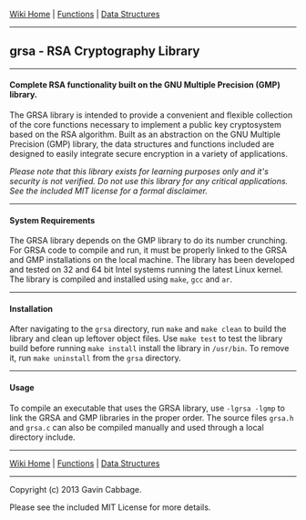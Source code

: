 [Wiki Home](https://github.com/gavincabbage/grsa/wiki/Home) | [Functions](https://github.com/gavincabbage/grsa/wiki/Functions) | [Data Structures](https://github.com/gavincabbage/grsa/wiki/Data-Structures)

---

## grsa - RSA Cryptography Library

---

#### Complete RSA functionality built on the GNU Multiple Precision (GMP) library.

The GRSA library is intended to provide a convenient and flexible collection of the core functions necessary to implement a
public key cryptosystem based on the RSA algorithm. Built as an abstraction on the GNU Multiple Precision (GMP) library, the
data structures and functions included are designed to easily integrate secure encryption in a variety of applications.

*Please note that this library exists for learning purposes only and it's security is not verified. Do not use this library
for any critical applications. See the included MIT license for a formal disclaimer.*

---

#### System Requirements

The GRSA library depends on the GMP library to do its number crunching. For GRSA code to compile and run, it must be properly
linked to the GRSA and GMP installations on the local machine. The library has been developed and tested on 32 and 64 bit Intel systems 
running the latest Linux kernel. The library is compiled and installed using `make`, `gcc` and `ar`.

---

#### Installation

After navigating to the `grsa` directory, run `make` and `make clean` to build the library and clean up leftover object files.
Use `make test` to test the library build before running `make install` install the library in `/usr/bin`. To remove it, 
run `make uninstall` from the `grsa` directory. 

---

#### Usage

To compile an executable that uses the GRSA library, use `-lgrsa -lgmp` to link the GRSA and GMP libraries in the proper
order. The source files `grsa.h` and `grsa.c` can also be compiled manually and used through a local directory include.

---

[Wiki Home](https://github.com/gavincabbage/grsa/wiki/Home) | [Functions](https://github.com/gavincabbage/grsa/wiki/Functions) | [Data Structures](https://github.com/gavincabbage/grsa/wiki/Data-Structures)

---

Copyright (c) 2013 Gavin Cabbage. 

Please see the included MIT License for more details.
